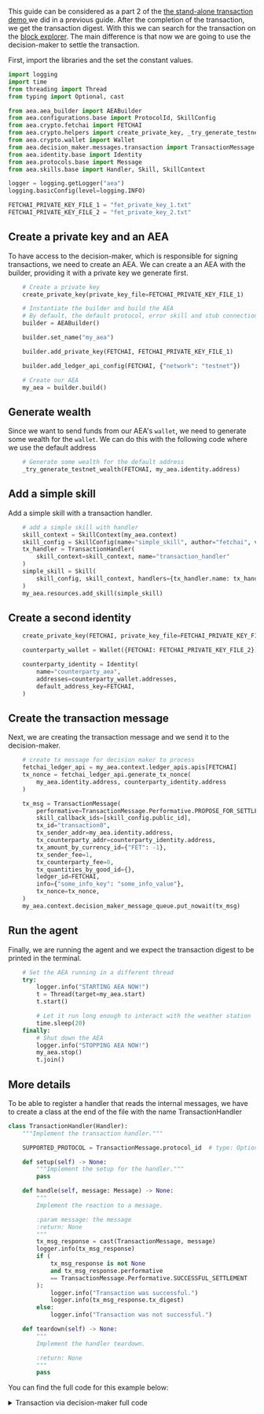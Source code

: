 This guide can be considered as a part 2 of the <a href="/standalone-transaction/">the stand-alone transaction demo </a> we did in a previous guide. After the completion of the transaction,
we get the transaction digest. With this we can search for the transaction on the <a href='https://explore-testnet.fetch.ai'>block explorer</a>. The main difference is that now we are going to use the decision-maker to settle the transaction.

First, import the libraries and the set the constant values.

``` python
import logging
import time
from threading import Thread
from typing import Optional, cast

from aea.aea_builder import AEABuilder
from aea.configurations.base import ProtocolId, SkillConfig
from aea.crypto.fetchai import FETCHAI
from aea.crypto.helpers import create_private_key, _try_generate_testnet_wealth
from aea.crypto.wallet import Wallet
from aea.decision_maker.messages.transaction import TransactionMessage
from aea.identity.base import Identity
from aea.protocols.base import Message
from aea.skills.base import Handler, Skill, SkillContext

logger = logging.getLogger("aea")
logging.basicConfig(level=logging.INFO)

FETCHAI_PRIVATE_KEY_FILE_1 = "fet_private_key_1.txt"
FETCHAI_PRIVATE_KEY_FILE_2 = "fet_private_key_2.txt"
```

## Create a private key and an AEA

To have access to the decision-maker, which is responsible for signing transactions, we need to create an AEA. We can create a an AEA with the builder, providing it with a private key we generate first.

``` python
    # Create a private key
    create_private_key(private_key_file=FETCHAI_PRIVATE_KEY_FILE_1)

    # Instantiate the builder and build the AEA
    # By default, the default protocol, error skill and stub connection are added
    builder = AEABuilder()

    builder.set_name("my_aea")

    builder.add_private_key(FETCHAI, FETCHAI_PRIVATE_KEY_FILE_1)

    builder.add_ledger_api_config(FETCHAI, {"network": "testnet"})

    # Create our AEA
    my_aea = builder.build()
```

## Generate wealth

Since we want to send funds from our AEA's `wallet`, we need to generate some wealth for the `wallet`. We can do this with the following code where we use the default address

``` python
    # Generate some wealth for the default address
    _try_generate_testnet_wealth(FETCHAI, my_aea.identity.address)
```

## Add a simple skill

Add a simple skill with a transaction handler.

``` python
    # add a simple skill with handler
    skill_context = SkillContext(my_aea.context)
    skill_config = SkillConfig(name="simple_skill", author="fetchai", version="0.1.0")
    tx_handler = TransactionHandler(
        skill_context=skill_context, name="transaction_handler"
    )
    simple_skill = Skill(
        skill_config, skill_context, handlers={tx_handler.name: tx_handler}
    )
    my_aea.resources.add_skill(simple_skill)
```

## Create a second identity
``` python
    create_private_key(FETCHAI, private_key_file=FETCHAI_PRIVATE_KEY_FILE_2)

    counterparty_wallet = Wallet({FETCHAI: FETCHAI_PRIVATE_KEY_FILE_2})

    counterparty_identity = Identity(
        name="counterparty_aea",
        addresses=counterparty_wallet.addresses,
        default_address_key=FETCHAI,
    )
```

## Create the transaction message

Next, we are creating the transaction message and we send it to the decision-maker.
``` python
    # create tx message for decision maker to process
    fetchai_ledger_api = my_aea.context.ledger_apis.apis[FETCHAI]
    tx_nonce = fetchai_ledger_api.generate_tx_nonce(
        my_aea.identity.address, counterparty_identity.address
    )

    tx_msg = TransactionMessage(
        performative=TransactionMessage.Performative.PROPOSE_FOR_SETTLEMENT,
        skill_callback_ids=[skill_config.public_id],
        tx_id="transaction0",
        tx_sender_addr=my_aea.identity.address,
        tx_counterparty_addr=counterparty_identity.address,
        tx_amount_by_currency_id={"FET": -1},
        tx_sender_fee=1,
        tx_counterparty_fee=0,
        tx_quantities_by_good_id={},
        ledger_id=FETCHAI,
        info={"some_info_key": "some_info_value"},
        tx_nonce=tx_nonce,
    )
    my_aea.context.decision_maker_message_queue.put_nowait(tx_msg)
```

## Run the agent

Finally, we are running the agent and we expect the transaction digest to be printed in the terminal.
``` python
    # Set the AEA running in a different thread
    try:
        logger.info("STARTING AEA NOW!")
        t = Thread(target=my_aea.start)
        t.start()

        # Let it run long enough to interact with the weather station
        time.sleep(20)
    finally:
        # Shut down the AEA
        logger.info("STOPPING AEA NOW!")
        my_aea.stop()
        t.join()
```

## More details

To be able to register a handler that reads the internal messages, we have to create a class at the end of the file with the name TransactionHandler
``` python
class TransactionHandler(Handler):
    """Implement the transaction handler."""

    SUPPORTED_PROTOCOL = TransactionMessage.protocol_id  # type: Optional[ProtocolId]

    def setup(self) -> None:
        """Implement the setup for the handler."""
        pass

    def handle(self, message: Message) -> None:
        """
        Implement the reaction to a message.

        :param message: the message
        :return: None
        """
        tx_msg_response = cast(TransactionMessage, message)
        logger.info(tx_msg_response)
        if (
            tx_msg_response is not None
            and tx_msg_response.performative
            == TransactionMessage.Performative.SUCCESSFUL_SETTLEMENT
        ):
            logger.info("Transaction was successful.")
            logger.info(tx_msg_response.tx_digest)
        else:
            logger.info("Transaction was not successful.")

    def teardown(self) -> None:
        """
        Implement the handler teardown.

        :return: None
        """
        pass
```

You can find the full code for this example below:

<details><summary>Transaction via decision-maker full code</summary>

``` python
import logging
import time
from threading import Thread
from typing import Optional, cast

from aea.aea_builder import AEABuilder
from aea.configurations.base import ProtocolId, SkillConfig
from aea.crypto.fetchai import FETCHAI
from aea.crypto.helpers import create_private_key, _try_generate_testnet_wealth
from aea.crypto.wallet import Wallet
from aea.decision_maker.messages.transaction import TransactionMessage
from aea.identity.base import Identity
from aea.protocols.base import Message
from aea.skills.base import Handler, Skill, SkillContext

logger = logging.getLogger("aea")
logging.basicConfig(level=logging.INFO)

FETCHAI_PRIVATE_KEY_FILE_1 = "fet_private_key_1.txt"
FETCHAI_PRIVATE_KEY_FILE_2 = "fet_private_key_2.txt"


def run():
    # Create a private key
    create_private_key(FETCHAI, private_key_file=FETCHAI_PRIVATE_KEY_FILE_1)

    # Instantiate the builder and build the AEA
    # By default, the default protocol, error skill and stub connection are added
    builder = AEABuilder()

    builder.set_name("my_aea")

    builder.add_private_key(FETCHAI, FETCHAI_PRIVATE_KEY_FILE_1)

    builder.add_ledger_api_config(FETCHAI, {"network": "testnet"})

    # Create our AEA
    my_aea = builder.build()

    # Generate some wealth for the default address
    _try_generate_testnet_wealth(FETCHAI, my_aea.identity.address)

    # add a simple skill with handler
    skill_context = SkillContext(my_aea.context)
    skill_config = SkillConfig(name="simple_skill", author="fetchai", version="0.1.0")
    tx_handler = TransactionHandler(
        skill_context=skill_context, name="transaction_handler"
    )
    simple_skill = Skill(
        skill_config, skill_context, handlers={tx_handler.name: tx_handler}
    )
    my_aea.resources.add_skill(simple_skill)

    # create a second identity
    create_private_key(FETCHAI, private_key_file=FETCHAI_PRIVATE_KEY_FILE_2)

    counterparty_wallet = Wallet({FETCHAI: FETCHAI_PRIVATE_KEY_FILE_2})

    counterparty_identity = Identity(
        name="counterparty_aea",
        addresses=counterparty_wallet.addresses,
        default_address_key=FETCHAI,
    )

    # create tx message for decision maker to process
    fetchai_ledger_api = my_aea.context.ledger_apis.apis[FETCHAI]
    tx_nonce = fetchai_ledger_api.generate_tx_nonce(
        my_aea.identity.address, counterparty_identity.address
    )

    tx_msg = TransactionMessage(
        performative=TransactionMessage.Performative.PROPOSE_FOR_SETTLEMENT,
        skill_callback_ids=[skill_config.public_id],
        tx_id="transaction0",
        tx_sender_addr=my_aea.identity.address,
        tx_counterparty_addr=counterparty_identity.address,
        tx_amount_by_currency_id={"FET": -1},
        tx_sender_fee=1,
        tx_counterparty_fee=0,
        tx_quantities_by_good_id={},
        ledger_id=FETCHAI,
        info={"some_info_key": "some_info_value"},
        tx_nonce=tx_nonce,
    )
    my_aea.context.decision_maker_message_queue.put_nowait(tx_msg)

    # Set the AEA running in a different thread
    try:
        logger.info("STARTING AEA NOW!")
        t = Thread(target=my_aea.start)
        t.start()

        # Let it run long enough to interact with the weather station
        time.sleep(20)
    finally:
        # Shut down the AEA
        logger.info("STOPPING AEA NOW!")
        my_aea.stop()
        t.join()


class TransactionHandler(Handler):
    """Implement the transaction handler."""

    SUPPORTED_PROTOCOL = TransactionMessage.protocol_id  # type: Optional[ProtocolId]

    def setup(self) -> None:
        """Implement the setup for the handler."""
        pass

    def handle(self, message: Message) -> None:
        """
        Implement the reaction to a message.

        :param message: the message
        :return: None
        """
        tx_msg_response = cast(TransactionMessage, message)
        logger.info(tx_msg_response)
        if (
            tx_msg_response is not None
            and tx_msg_response.performative
            == TransactionMessage.Performative.SUCCESSFUL_SETTLEMENT
        ):
            logger.info("Transaction was successful.")
            logger.info(tx_msg_response.tx_digest)
        else:
            logger.info("Transaction was not successful.")

    def teardown(self) -> None:
        """
        Implement the handler teardown.

        :return: None
        """
        pass


if __name__ == "__main__":
    run()
```
</details>
